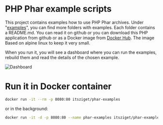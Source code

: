 # PHP Phar example scripts

This project contains examples how to use PHP Phar archives. 
Under "[examples](https://github.com/itsziget/phar-examples/tree/master/examples)", 
you can find more folders with examples. Each folder contains a README.md. 
You can read it on github or you can download this PHP application from github
or as a Docker image from [Docker Hub](https://hub.docker.com/r/itsziget/phar-examples/). The image Based on alpine linux to keep it 
very small.

When you run it, you will see a dashboard where you can run the examples, 
rebuild them and read the details of the chosen example.

![Dashboard](https://ams03pap005files.storage.live.com/y4m64jYmBFX9HooTb_aXEmg0xs-21Zx2HCB5vxtnssuXHfFbu1nV1c6OafI5h1qgzAkvHy0_ekR9QyDmJz5QzTiVC-DVRePamSie5SwS5EsuXlaThbD34SnPPmMPJh6DGFh-Thv0eFlpz9TG0B8mkvldX_5UtuYJs66b3j5x89AoLqKjGKmT6YyC_My18OM5Pn-?width=607&height=436&cropmode=none)

# Run it in Docker container

```bash
docker run -it --rm -p 8080:80 itsziget/phar-examples
```

or in the background:

```bash
docker run -it -d -p 8080:80 --name phar-examples itsziget/phar-examples
```
